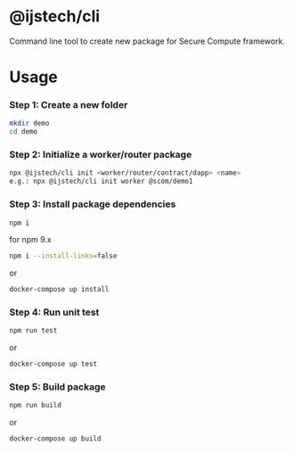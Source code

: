 # @ijstech/cli
Command line tool to create new package for Secure Compute framework.

# Usage
### Step 1: Create a new folder
```sh
mkdir demo
cd demo
```
 
### Step 2: Initialize a worker/router package
```sh
npx @ijstech/cli init <worker/router/contract/dapp> <name>
e.g.: npx @ijstech/cli init worker @scom/demo1
```
 
### Step 3: Install package dependencies
```sh
npm i
```
for npm 9.x
```sh
npm i --install-links=false
```
or
```sh
docker-compose up install
```

### Step 4: Run unit test
```sh
npm run test
```
or
```sh
docker-compose up test
```
### Step 5: Build package
```sh
npm run build
```
or
```sh
docker-compose up build
```
